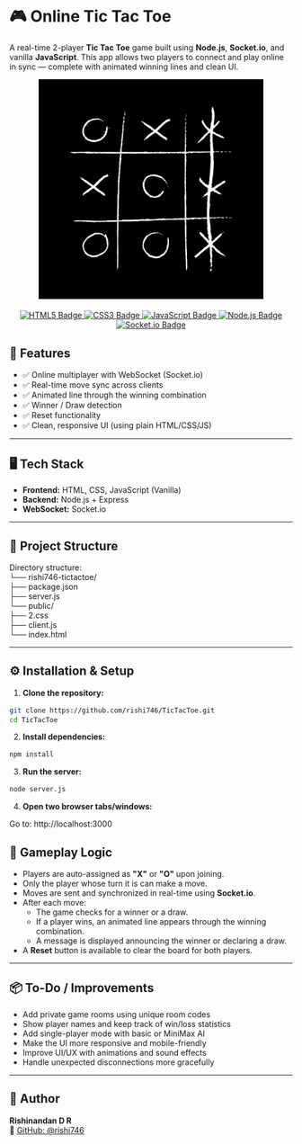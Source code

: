 # 🎮 Online Tic Tac Toe

A real-time 2-player **Tic Tac Toe** game built using **Node.js**, **Socket.io**, and vanilla **JavaScript**. This app allows two players to connect and play online in sync — complete with animated winning lines and clean UI.

<div align="center">
  <img src="./public/image.png" alt="Game Screenshot" width="400"/>
</div>

<br/>

<div align="center">
  <a href="https://developer.mozilla.org/en-US/docs/Web/HTML">
    <img src="https://img.shields.io/badge/HTML5-E34F26?logo=html5&logoColor=white" alt="HTML5 Badge"/>
  </a>
  <a href="https://developer.mozilla.org/en-US/docs/Web/CSS">
    <img src="https://img.shields.io/badge/CSS3-1572B6?logo=css3&logoColor=white" alt="CSS3 Badge"/>
  </a>
  <a href="https://developer.mozilla.org/en-US/docs/Web/JavaScript">
    <img src="https://img.shields.io/badge/JavaScript-F7DF1E?logo=javascript&logoColor=black" alt="JavaScript Badge"/>
  </a>
  <a href="https://nodejs.org/">
    <img src="https://img.shields.io/badge/Node.js-339933?logo=node.js&logoColor=white" alt="Node.js Badge"/>
  </a>
  <a href="https://socket.io/">
    <img src="https://img.shields.io/badge/Socket.io-010101?logo=socket.io&logoColor=white" alt="Socket.io Badge"/>
  </a>
</div>


## 🚀 Features

- ✅ Online multiplayer with WebSocket (Socket.io)
- ✅ Real-time move sync across clients
- ✅ Animated line through the winning combination
- ✅ Winner / Draw detection
- ✅ Reset functionality
- ✅ Clean, responsive UI (using plain HTML/CSS/JS)

---

## 🖥️ Tech Stack

- **Frontend:** HTML, CSS, JavaScript (Vanilla)
- **Backend:** Node.js + Express
- **WebSocket:** Socket.io

---

## 📁 Project Structure

Directory structure:<br/>
└── rishi746-tictactoe/<br/>
    ├── package.json<br/>
    ├── server.js<br/>
    └── public/<br/>
        ├── 2.css<br/>
        ├── client.js<br/>
        └── index.html<br/>

---

## ⚙️ Installation & Setup

1. **Clone the repository:**

```bash
git clone https://github.com/rishi746/TicTacToe.git
cd TicTacToe
```

2. **Install dependencies:**

```bash
npm install
```

3. **Run the server:**
```bash
node server.js
```

4. **Open two browser tabs/windows:**

Go to: http://localhost:3000

## 🔧 Gameplay Logic

- Players are auto-assigned as **"X"** or **"O"** upon joining.
- Only the player whose turn it is can make a move.
- Moves are sent and synchronized in real-time using **Socket.io**.
- After each move:
  - The game checks for a winner or a draw.
  - If a player wins, an animated line appears through the winning combination.
  - A message is displayed announcing the winner or declaring a draw.
- A **Reset** button is available to clear the board for both players.

---

## 📦 To-Do / Improvements

- Add private game rooms using unique room codes
- Show player names and keep track of win/loss statistics
- Add single-player mode with basic or MiniMax AI
- Make the UI more responsive and mobile-friendly
- Improve UI/UX with animations and sound effects
- Handle unexpected disconnections more gracefully

---

## 🙌 Author

**Rishinandan D R**  
🔗 [GitHub: @rishi746](https://github.com/rishi746)

